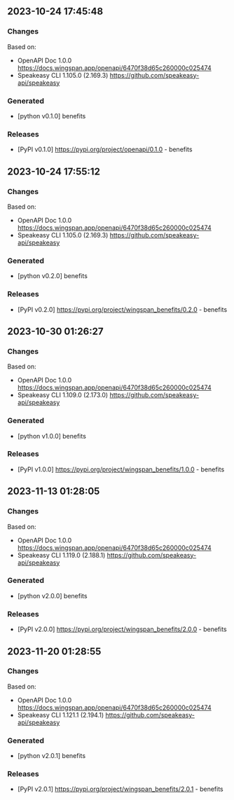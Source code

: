 

## 2023-10-24 17:45:48
### Changes
Based on:
- OpenAPI Doc 1.0.0 https://docs.wingspan.app/openapi/6470f38d65c260000c025474
- Speakeasy CLI 1.105.0 (2.169.3) https://github.com/speakeasy-api/speakeasy
### Generated
- [python v0.1.0] benefits
### Releases
- [PyPI v0.1.0] https://pypi.org/project/openapi/0.1.0 - benefits

## 2023-10-24 17:55:12
### Changes
Based on:
- OpenAPI Doc 1.0.0 https://docs.wingspan.app/openapi/6470f38d65c260000c025474
- Speakeasy CLI 1.105.0 (2.169.3) https://github.com/speakeasy-api/speakeasy
### Generated
- [python v0.2.0] benefits
### Releases
- [PyPI v0.2.0] https://pypi.org/project/wingspan_benefits/0.2.0 - benefits

## 2023-10-30 01:26:27
### Changes
Based on:
- OpenAPI Doc 1.0.0 https://docs.wingspan.app/openapi/6470f38d65c260000c025474
- Speakeasy CLI 1.109.0 (2.173.0) https://github.com/speakeasy-api/speakeasy
### Generated
- [python v1.0.0] benefits
### Releases
- [PyPI v1.0.0] https://pypi.org/project/wingspan_benefits/1.0.0 - benefits


## 2023-11-13 01:28:05
### Changes
Based on:
- OpenAPI Doc 1.0.0 https://docs.wingspan.app/openapi/6470f38d65c260000c025474
- Speakeasy CLI 1.119.0 (2.188.1) https://github.com/speakeasy-api/speakeasy
### Generated
- [python v2.0.0] benefits
### Releases
- [PyPI v2.0.0] https://pypi.org/project/wingspan_benefits/2.0.0 - benefits

## 2023-11-20 01:28:55
### Changes
Based on:
- OpenAPI Doc 1.0.0 https://docs.wingspan.app/openapi/6470f38d65c260000c025474
- Speakeasy CLI 1.121.1 (2.194.1) https://github.com/speakeasy-api/speakeasy
### Generated
- [python v2.0.1] benefits
### Releases
- [PyPI v2.0.1] https://pypi.org/project/wingspan_benefits/2.0.1 - benefits